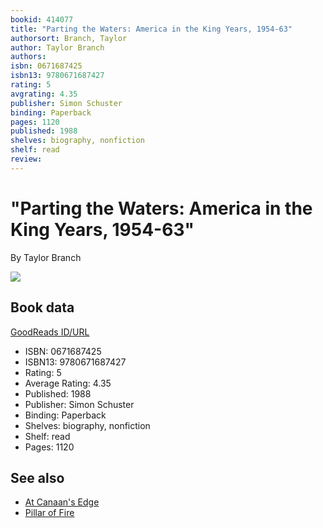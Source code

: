 ```yaml
---
bookid: 414077
title: "Parting the Waters: America in the King Years, 1954-63"
authorsort: Branch, Taylor
author: Taylor Branch
authors: 
isbn: 0671687425
isbn13: 9780671687427
rating: 5
avgrating: 4.35
publisher: Simon Schuster
binding: Paperback
pages: 1120
published: 1988
shelves: biography, nonfiction
shelf: read
review: 
---
```


# "Parting the Waters: America in the King Years, 1954-63"

By Taylor Branch

![](https://i.gr-assets.com/images/S/compressed.photo.goodreads.com/books/1441025384l/414077._SY475_.jpg)

## Book data

[GoodReads ID/URL](https://www.goodreads.com/book/show/414077)

- ISBN: 0671687425
- ISBN13: 9780671687427
- Rating: 5
- Average Rating: 4.35
- Published: 1988
- Publisher: Simon Schuster
- Binding: Paperback
- Shelves: biography, nonfiction
- Shelf: read
- Pages: 1120


## See also

- [At Canaan's Edge](At_Canaans_Edge-_America_in_the_King_Years_1965-68.md)
- [Pillar of Fire](Pillar_of_Fire-_America_in_the_King_Years_1963-65.md)
